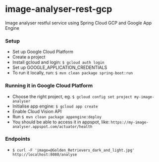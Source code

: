 # image-analyser-rest-gcp
Image analyser restful service using Spring Cloud GCP and Google App Engine

### Setup
* Set up Google Cloud Platform
* Create a project
* Install gcloud and login: `$ gcloud auth login`
* Set up GOOGLE_APPLICATION_CREDENTIALS
* To run it locally, run: `$ mvn clean package spring-boot:run`

### Running it in Google Cloud Platform
* Choose the right project, eg. `$ gcloud config set project my-image-analyser`
* Initialise app engine: `$ gcloud app create`
* Enable Cloud Vision API
* Run `$ mvn clean package appengine:deploy`
* You should be able to access it in appspot, like: `https://my-image-analyser.appspot.com/actuator/health`

### Endpoints
* `$ curl -F 'image=@Golden_Retrievers_dark_and_light.jpg' http://localhost:8080/analyse`
